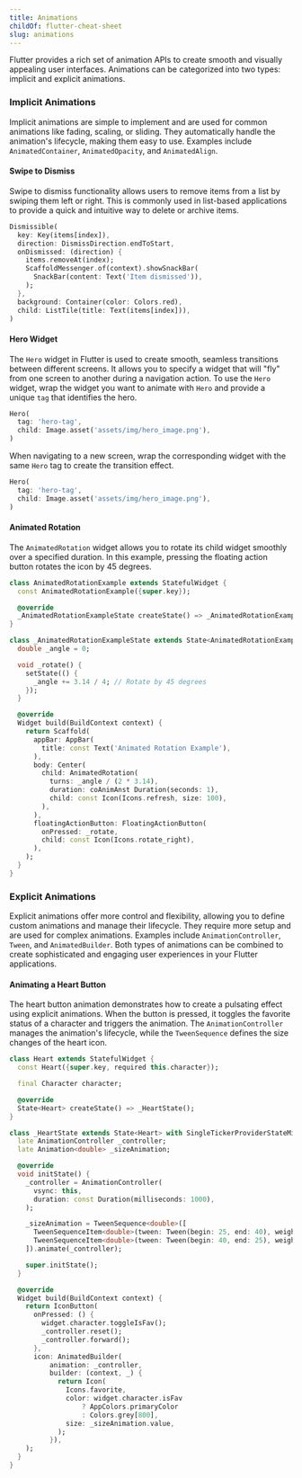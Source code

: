 ```yaml
---
title: Animations
childOf: flutter-cheat-sheet
slug: animations
---
```


Flutter provides a rich set of animation APIs to create smooth and visually appealing user interfaces. Animations can be categorized into two types: implicit and explicit animations.

### Implicit Animations

Implicit animations are simple to implement and are used for common animations like fading, scaling, or sliding. They automatically handle the animation's lifecycle, making them easy to use. Examples include `AnimatedContainer`, `AnimatedOpacity`, and `AnimatedAlign`.

#### Swipe to Dismiss

Swipe to dismiss functionality allows users to remove items from a list by swiping them left or right. This is commonly used in list-based applications to provide a quick and intuitive way to delete or archive items.

```dart
Dismissible(
  key: Key(items[index]),
  direction: DismissDirection.endToStart,
  onDismissed: (direction) {
    items.removeAt(index);
    ScaffoldMessenger.of(context).showSnackBar(
      SnackBar(content: Text('Item dismissed')),
    );
  },
  background: Container(color: Colors.red),
  child: ListTile(title: Text(items[index])),
)
```

#### Hero Widget

The `Hero` widget in Flutter is used to create smooth, seamless transitions between different screens. It allows you to specify a widget that will "fly" from one screen to another during a navigation action. To use the `Hero` widget, wrap the widget you want to animate with `Hero` and provide a unique `tag` that identifies the hero.

```dart
Hero(
  tag: 'hero-tag',
  child: Image.asset('assets/img/hero_image.png'),
)
```

When navigating to a new screen, wrap the corresponding widget with the same `Hero` tag to create the transition effect.

```dart
Hero(
  tag: 'hero-tag',
  child: Image.asset('assets/img/hero_image.png'),
)
```

#### Animated Rotation

The `AnimatedRotation` widget allows you to rotate its child widget smoothly over a specified duration. In this example, pressing the floating action button rotates the icon by 45 degrees.

```dart
class AnimatedRotationExample extends StatefulWidget {
  const AnimatedRotationExample({super.key});

  @override
  _AnimatedRotationExampleState createState() => _AnimatedRotationExampleState();
}

class _AnimatedRotationExampleState extends State<AnimatedRotationExample> {
  double _angle = 0;

  void _rotate() {
    setState(() {
      _angle += 3.14 / 4; // Rotate by 45 degrees
    });
  }

  @override
  Widget build(BuildContext context) {
    return Scaffold(
      appBar: AppBar(
        title: const Text('Animated Rotation Example'),
      ),
      body: Center(
        child: AnimatedRotation(
          turns: _angle / (2 * 3.14),
          duration: coAnimAnst Duration(seconds: 1),
          child: const Icon(Icons.refresh, size: 100),
        ),
      ),
      floatingActionButton: FloatingActionButton(
        onPressed: _rotate,
        child: const Icon(Icons.rotate_right),
      ),
    );
  }
}
```

### Explicit Animations

Explicit animations offer more control and flexibility, allowing you to define custom animations and manage their lifecycle. They require more setup and are used for complex animations. Examples include `AnimationController`, `Tween`, and `AnimatedBuilder`. Both types of animations can be combined to create sophisticated and engaging user experiences in your Flutter applications.

#### Animating a Heart Button

The heart button animation demonstrates how to create a pulsating effect using explicit animations. When the button is pressed, it toggles the favorite status of a character and triggers the animation. The `AnimationController` manages the animation's lifecycle, while the `TweenSequence` defines the size changes of the heart icon.

```dart
class Heart extends StatefulWidget {
  const Heart({super.key, required this.character});

  final Character character;

  @override
  State<Heart> createState() => _HeartState();
}

class _HeartState extends State<Heart> with SingleTickerProviderStateMixin {
  late AnimationController _controller;
  late Animation<double> _sizeAnimation;

  @override
  void initState() {
    _controller = AnimationController(
      vsync: this,
      duration: const Duration(milliseconds: 1000),
    );

    _sizeAnimation = TweenSequence<double>([
      TweenSequenceItem<double>(tween: Tween(begin: 25, end: 40), weight: 50),
      TweenSequenceItem<double>(tween: Tween(begin: 40, end: 25), weight: 50),
    ]).animate(_controller);

    super.initState();
  }

  @override
  Widget build(BuildContext context) {
    return IconButton(
      onPressed: () {
        widget.character.toggleIsFav();
        _controller.reset();
        _controller.forward();
      },
      icon: AnimatedBuilder(
          animation: _controller,
          builder: (context, _) {
            return Icon(
              Icons.favorite,
              color: widget.character.isFav
                  ? AppColors.primaryColor
                  : Colors.grey[800],
              size: _sizeAnimation.value,
            );
          }),
    );
  }
}
```
